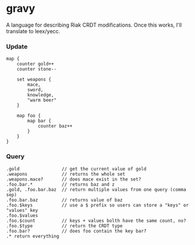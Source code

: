 gravy
=====

A language for describing Riak CRDT modifications. Once this works, I'll translate to leex/yecc.


### Update
```
map {
	counter gold++
	counter stone--

	set weapons {
		mace,
		sword,
		knowledge,
		"warm beer"
	}

	map foo {
		map bar {
			counter baz++
		}
	}
}
```

### Query
```
.gold                // get the current value of gold
.weapons             // returns the whole set
.weapons.mace?       // does mace exist in the set?
.foo.bar.*           // returns baz and z
.gold, .foo.bar.baz  // return multiple values from one query (comma sep)
.foo.bar.baz         // returns value of baz
.foo.$keys           // use a $ prefix so users can store a "keys" or "values" key
.foo.$values
.foo.$count          // keys + values bolth have the same count, no?
.foo.$type           // return the CRDT type
.foo.bar?            // does foo contain the key bar?
.* return everything
```